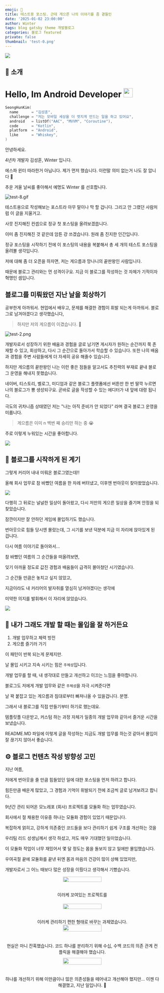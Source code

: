 ```yaml
---
emoji: 🧢
title: 테스트용 포스팅. 근데 게으른 나의 이야기를 좀 곁들인
date: '2025-01-02 23:00:00'
author: Winter
tags: blog gatsby theme 개발블로그
categories: 블로그 featured
private: false
thumbnail: 'test-0.png'
---
```


[//]: # (
private: 
    true -> 글 비공개
    false -> 글 공개
배포 환경에서만 적용됨.
)

![](test-0.png)

## 👋 소개

<h1>
  Hello, Im Android Developer 
  <img src="https://emojis.slackmojis.com/emojis/images/1531849430/4246/blob-sunglasses.gif?1531849430" width="30"/>
</h1>

```kotlin
SeongHunKim(
  name      = "김성훈",
  challenge = "저는 모바일 세상을 더 멋지게 만드는 일을 하고 있어요",
  android   = listOf("AAC", "MVVM", "Coroutine"),
  code      = "Kotlin",
  platform  = "Android",
  like      = "Whiskey",
)
```

안녕하세요.

4년차 개발자 김성훈, Winter 입니다.

에스파 윈터 따라한거 아닙니다. 제가 먼저 했습니다. 이런말 의미 없는거 나도 잘 압니다 🥹

추운 겨울 날씨를 좋아해서 예명도 Winter 를 선호합니다.

![test-8.gif](/test-8.gif)

테스트용으로 작성해보는 포스트라 아무 말이나 막 할 겁니다.
그리고 안 그랬던 사람처럼 이 글을 지울거고.

사뭇 진지해진 컨셉으로 정규 첫 포스팅을 올려보겠씁니다. 

이미 좀 진지해진 것 같은데 암튼 걍 쓰겠습니다. 원래 좀 진지한 인간입니다.

정규 포스팅을 시작하기 전에
이 포스팅의 내용을 복붙해서 
총 세 개의 테스트 포스팅을 올려볼 생각입니다.

저에 대해 좀 더 오픈을 하자면, 
저는 게으름과 망나니의 끝판왕인 사람입니다.

때문에 블로그 관리와는 먼 성격이구요.
지금 이 블로그를 작성하는 것 자체가 기적이자 혁명인 셈입니다.

## 블로그를 미뤄왔던 지난 날을 회상하기

공부한게 아까워서.
현업에서 배우고, 문제를 해결한 경험이 휘발 되는게 아까워서.
블로그로 남겨야겠다고 생각했습니다,

 > 하지만 저의 게으름이 이겼습니다. 🤪

![test-2.png](test-1.png)

개발자로서 성장하기 위한 배움과 경험을 글로 남기면
게시자가 원하는 순간까지 쭉 존재할 수 있고, 회상하고, 
다시 그 순간으로 돌아가서 학습할 수 있습니다.
또한 나의 배움과 경험을 주변 사람들에게 더 자세히 공유 해줄수 있습니다.

하지만 게으름의 끝판왕인 나는
이런 좋은 점들을 알고서도
추친력의 부재로 끝내 블로그 운영을 해내지 못했습니다.

네이버, 티스토리, 벨로그, 미디엄과 같은 블로그 플랫폼에선 
버튼만 한 번 딸깍 누르면 나의 블로그가 뿅 생성되구요.
곧바로 글을 작성할 수 있는 에디터가 내 앞에 대령 됩니다.

극도의 귀차니즘 상태였던 저는
"나는 아직 준비가 안 되었다" 라며 결국 블로그 운영을 미룹니다.

> 게으름은 이미 n 백번 째 승리만 하는 중 😭

주로 이렇게 누워있는 시간을 좋아합니다.

![](test-2.jpg)

## 🤔 블로그를 시작하게 된 계기

그렇게 커리어 내내 미뤄온 블로그였는데!!

올해 회사 업무로 참 바빴던 여름을 한 차례 버텨냈고, 이후엔 번아웃이 찾아왔었습니다.  

![](tada2.png)

다행히 그 뒤로는 널널한 일상이 돌아왔고, 다시 저만의 게으른 일상을 즐기며 안정을 되찾았습니다.

잠깐이지만 잘 안하던 게임에 몰입하기도 했습니다.

번아웃으로 힘들 당시엔 몰랐는데, 그 시기를 보낸 덕분에 지금 이 자리에 앉아있게 된 겁니다.

다시 여름 이야기로 돌아와서...

참 바빴던 여름의 그 순간들을 떠올려보면, 

잊기 아까울 정도로 값진 경험과 배움들이 급격히 몰아쳤던 시기였습니다.

그 순간들 만큼은 놓치고 싶지 않았고,

지금이라도 내 커리어의 발자취를 열심히 남겨야겠다는 생각에

미약한 의지를 발휘해서 이 자리에 앉았습니다.

![](test-3.jpeg)

## 🚀 내가 그래도 개발 할 때는 몰입을 잘 하거든요

1. 개발 업무하고 체력 방전
2. 게으름 즐기러 가기

이 패턴이 반복 되는게 문제지만.

날 몰입 시키고 지속 시키는 힘은 `주체성`입니다.

개발 업무를 할 때, 내 생각대로 만들고 개선하고 이끄는 느낌을 좋아합니다.

블로그도 저에게 개발 업무와 같은 `주체성`을 자극 시켜준다면

날 꽉 붙잡고 있는 게으름과 침대로부터 빠져나올 수 있을겁니다. 분명.

그래서 내 블로그를 직접 만들기부터 하기로 했는데요.

템플릿플 다운받고, 커스텀 하는 과정 자체가 일종의 개발 업무와 같아서 즐거운 시간을 보냈습니다.

README.MD 파일에 이렇게 글을 작성하는 지금도 개발 업무를 하는것 같아서 몰입이 잘 끊기지 않아서 좋습니다.

## ⚙️ 블로그 컨텐츠 작성 방향성 고민

지난 여름, 

저에게 번아웃을 줄 만큼 힘들었던 일에 대한 포스팅을 먼저 하려고 합니다.

힘든만큼 배운게 많았고, 그 경험과 기억이 휘발되기 전에 조금씩 글로 남겨보려고 합니다.

9년간 관리 되어온 모노레포 (회사) 프로젝트를 모듈화 하는 업무였습니다.

회사에서 절 채용한 이유중 하나는 모듈화 경험이 있었기 때문입니다.

복잡하게 얽히고, 강하게 의존중인 코드들을 보다 관리하기 쉽게 구조를 개선하는 것을 

우리팀 리드 성생님께서 생각 하셨고, 저도 매우 기대했던 일이었습니다.

이 모듈화 작업이 너무 재밌어서 몇 달 정도는 몸을 돌보지 않고 일에만 몰입했습니다.

우여곡절 끝에 모듈화를 끝낸 뒤엔 몸과 마음의 건강이 많이 상해 있었지만, 

개발자로서 그 어느 때보다 많은 성장을 이뤘다고 생각해서 기뻤습니다.


<div style="display: flex; flex-wrap: wrap; gap: 20px; justify-content: center;">
  <div style="flex: 1 1 300px; text-align: center; min-width: 300px;">
    <img src="test-4-tangle-1.png" width="50%" />
    <p>이러케 꼬여있는 프로젝트를</p>
  </div>
  <div style="flex: 1 1 300px; text-align: center; min-width: 300px;">
    <img src="test-5-tangle-2.png" width="50%" />
    <p>이러케 관리하기 편한 형태로 바꾸는 과제였습니다.</p>
  </div>
</div>

<div style="display: flex; flex-wrap: wrap; gap: 20px; justify-content: center;">
  <div style="flex: 1 1 300px; text-align: center; min-width: 300px;">
    <img src="test-6-sweet-potato-1.png" width="50%" />
    <p>현실은 마니 잔혹했습니다. 코드 하나를 분리하기 위해 수십, 수백 코드의 의존 관계 컨플릭을 해결해야 했습니다.</p>
  </div>
  <div style="flex: 1 1 300px; text-align: center; min-width: 300px;">
    <img src="test-7-sweet-potato-2.png" width="50%" />
    <p>하나를 개선하기 위해 이만큼이나 많은 의존성들을 떼어내고 개선해야 했지만... 이젠 다 해결했고, 지난 일입니다. 🤪</p>
  </div>
</div>


```toc

```
